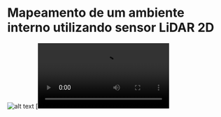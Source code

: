 # Mapeamento de um ambiente interno utilizando sensor LiDAR 2D
![alt text](https://github.com/MaduhCrema/Mapeamento-um-ambiente-utilizando-sensor-LiDAR-2D/blob/master/WhatsApp%20Image%202025-06-09%20at%2010.16.16.jpeg)
[![Clique para baixar e ver o vídeo - Funcionamento do sensor](https://github.com/MaduhCrema/Mapeamento-um-ambiente-utilizando-sensor-LiDAR-2D/blob/master/video%20sensor%20funfando.mp4)
